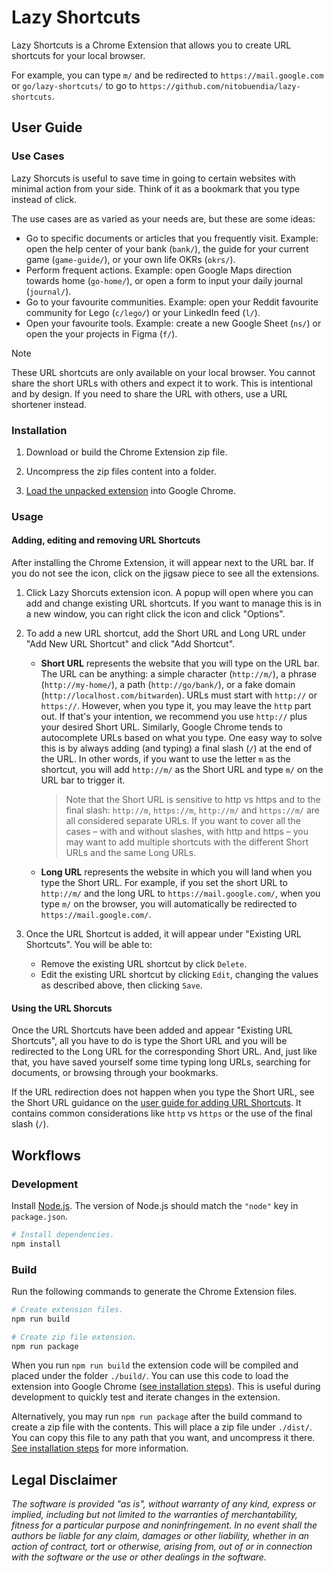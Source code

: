 # Lazy Shortcuts

Lazy Shortcuts is a Chrome Extension that allows you to create URL shortcuts for
your local browser.

For example, you can type `m/` and be redirected to `https://mail.google.com` or
`go/lazy-shortcuts/` to go to `https://github.com/nitobuendia/lazy-shortcuts`.

## User Guide

### Use Cases

Lazy Shorcuts is useful to save time in going to certain websites with minimal
action from your side. Think of it as a bookmark that you type instead of click.

The use cases are as varied as your needs are, but these are some ideas:

*   Go to specific documents or articles that you frequently visit.
    Example: open the help center of your bank (`bank/`), the guide for your
    current game (`game-guide/`), or your own life OKRs (`okrs/`).
*   Perform frequent actions. Example: open Google Maps direction towards home
    (`go-home/`), or open a form to input your daily journal (`journal/`).
*   Go to your favourite communities. Example: open your Reddit favourite
    community for Lego (`c/lego/`) or your LinkedIn feed (`l/`).
*   Open your favourite tools. Example: create a new Google Sheet (`ns/`) or
    open the your projects in Figma (`f/`).

> [!NOTE]
> These URL shortcuts are only available on your local browser. You cannot share
> the short URLs with others and expect it to work. This is intentional and by
> design. If you need to share the URL with others, use a URL shortener instead.

### Installation

1.  Download or build the Chrome Extension zip file.

1.  Uncompress the zip files content into a folder.

1.  [Load the unpacked extension](https://developer.chrome.com/docs/extensions/get-started/tutorial/hello-world#load-unpacked)
    into Google Chrome.

### Usage

#### Adding, editing and removing URL Shortcuts

After installing the Chrome Extension, it will appear next to the URL bar. If
you do not see the icon, click on the jigsaw piece to see all the extensions.

1.  Click Lazy Shorcuts extension icon. A popup will open where you can add and
    change existing URL shortcuts. If you want to manage this is in a new
    window, you can right click the icon and click "Options".

1.  To add a new URL shortcut, add the Short URL and Long URL under "Add New URL
    Shortcut" and click "Add Shortcut".

    *   **Short URL** represents the website that you will type on the URL bar.
        The URL can be anything: a simple character (`http://m/`), a phrase
        (`http://my-home/`), a path (`http://go/bank/`), or a fake domain
        (`http://localhost.com/bitwarden`). URLs must start with `http://` or
        `https://`. However, when you type it, you may leave the `http` part
        out. If that's your intention, we recommend you use `http://` plus your
        desired Short URL. Similarly, Google Chrome tends to autocomplete URLs
        based on what you type. One easy way to solve this is by always adding
        (and typing) a final slash (`/`) at the end of the URL. In other words,
        if you want to use the letter `m` as the shortcut, you will add
        `http://m/` as the Short URL and type `m/` on the URL bar to trigger it.

        > Note that the Short URL is sensitive to http vs https and to the final
        > slash: `http://m`, `https://m`, `http://m/` and `https://m/` are
        > all considered separate URLs. If you want to cover all the cases –
        > with and without slashes, with http and https – you may want to add
        > multiple shortcuts with the different Short URLs and the same Long
        > URLs.

    *   **Long URL** represents the website in which you will land when you type
        the Short URL. For example, if you set the short URL to `http://m/` and
        the long URL to `https://mail.google.com/`, when you type `m/` on the
        browser, you will automatically be redirected to
        `https://mail.google.com/`.

1.  Once the URL Shortcut is added, it will appear under "Existing URL
    Shortcuts". You will be able to:

    *   Remove the existing URL shortcut by click `Delete`.
    *   Edit the existing URL shortcut by clicking `Edit`, changing the values
        as described above, then clicking `Save`.

#### Using the URL Shorcuts

Once the URL Shortcuts have been added and appear "Existing URL Shortcuts", all
you have to do is type the Short URL and you will be redirected to the Long URL
for the corresponding Short URL. And, just like that, you have saved yourself
some time typing long URLs, searching for documents, or browsing through your
bookmarks.

If the URL redirection does not happen when you type the Short URL, see the
Short URL guidance on the
[user guide for adding URL Shortcuts](#adding-editing-and-removing-url-shortcuts).
It contains common considerations like `http` vs `https` or the use of the final
slash (`/`).

## Workflows

### Development

Install [Node.js](https://nodejs.org/en). The version of Node.js should match
the `"node"` key in `package.json`.

```sh
# Install dependencies.
npm install
```

### Build

Run the following commands to generate the Chrome Extension files.

```sh
# Create extension files.
npm run build

# Create zip file extension.
npm run package
```

When you run `npm run build` the extension code will be compiled and placed
under the folder `./build/`. You can use this code to load the extension into
Google Chrome ([see installation steps](#installation)). This is useful during
development to quickly test and iterate changes in the extension.

Alternatively, you may run `npm run package` after the build command to create
a zip file with the contents. This will place a zip file under `./dist/`. You
can copy this file to any path that you want, and uncompress it there.
[See installation steps](#installation) for more information.

## Legal Disclaimer

*The software is provided "as is", without warranty of any kind, express or
implied, including but not limited to the warranties of merchantability, fitness
for a particular purpose and noninfringement. In no event shall the authors be
liable for any claim, damages or other liability, whether in an action of
contract, tort or otherwise, arising from, out of or in connection with the
software or the use or other dealings in the software.*
